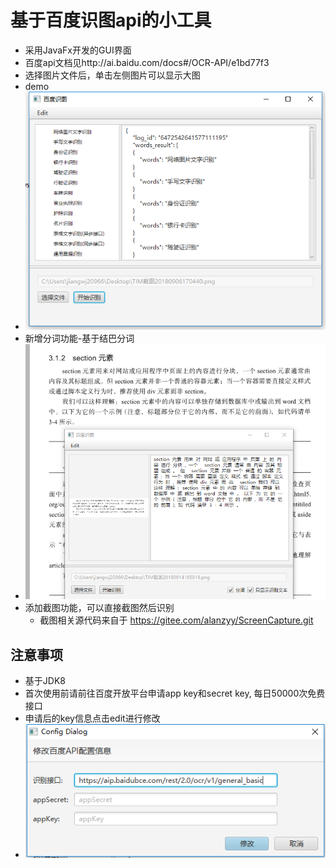 # 基于百度识图api的小工具

- 采用JavaFx开发的GUI界面
- 百度api文档见http://ai.baidu.com/docs#/OCR-API/e1bd77f3
- 选择图片文件后，单击左侧图片可以显示大图
- demo
- ![demo-img](./res/demo-display.png)
- 新增分词功能-基于结巴分词
- ![jieba-img](./res/demo-fenci.png)
- 添加截图功能，可以直接截图然后识别
  - 截图相关源代码来自于 https://gitee.com/alanzyy/ScreenCapture.git 
## 注意事项
- 基于JDK8
- 首次使用前请前往百度开放平台申请app key和secret key, 每日50000次免费接口
- 申请后的key信息点击edit进行修改
- ![demo-img](./res/demo-config.png)